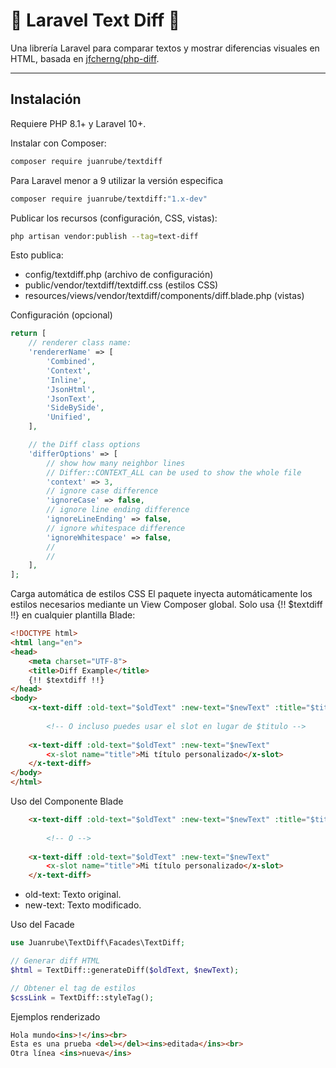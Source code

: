# 📘 Laravel Text Diff 📘

Una librería Laravel para comparar textos y mostrar diferencias visuales en HTML, basada en [jfcherng/php-diff](https://github.com/jfcherng/php-diff).

---

## Instalación

Requiere PHP 8.1+ y Laravel 10+.

Instalar con Composer:

```bash
composer require juanrube/textdiff
```

Para Laravel menor a 9 utilizar la versión especifica

```bash
composer require juanrube/textdiff:"1.x-dev"
```

Publicar los recursos (configuración, CSS, vistas):

```bash
php artisan vendor:publish --tag=text-diff
```
Esto publica:

* config/textdiff.php (archivo de configuración)
* public/vendor/textdiff/textdiff.css (estilos CSS)
* resources/views/vendor/textdiff/components/diff.blade.php (vistas)

Configuración (opcional)

```php
return [
    // renderer class name:
    'rendererName' => [
        'Combined',
        'Context',
        'Inline',
        'JsonHtml',
        'JsonText',
        'SideBySide',
        'Unified',
    ],

    // the Diff class options
    'differOptions' => [
        // show how many neighbor lines
        // Differ::CONTEXT_ALL can be used to show the whole file
        'context' => 3,
        // ignore case difference
        'ignoreCase' => false,
        // ignore line ending difference
        'ignoreLineEnding' => false,
        // ignore whitespace difference
        'ignoreWhitespace' => false,
        //
        //
    ],
];
```

Carga automática de estilos CSS
El paquete inyecta automáticamente los estilos necesarios mediante un View Composer global.
Solo usa {!! $textdiff !!} en cualquier plantilla Blade:

```html
<!DOCTYPE html>
<html lang="en">
<head>
    <meta charset="UTF-8">
    <title>Diff Example</title>
    {!! $textdiff !!}
</head>
<body>
    <x-text-diff :old-text="$oldText" :new-text="$newText" :title="$titulo">
        
        <!-- O incluso puedes usar el slot en lugar de $titulo -->
    
    <x-text-diff :old-text="$oldText" :new-text="$newText"
        <x-slot name="title">Mi título personalizado</x-slot>
    </x-text-diff>
</body>
</html>
```

Uso del Componente Blade
```html
    <x-text-diff :old-text="$oldText" :new-text="$newText" :title="$titulo">
        
        <!-- O -->
    
    <x-text-diff :old-text="$oldText" :new-text="$newText"
        <x-slot name="title">Mi título personalizado</x-slot>
    </x-text-diff>
```

* old-text: Texto original.
* new-text: Texto modificado.

Uso del Facade
```php
use Juanrube\TextDiff\Facades\TextDiff;

// Generar diff HTML
$html = TextDiff::generateDiff($oldText, $newText);

// Obtener el tag de estilos
$cssLink = TextDiff::styleTag();
```

Ejemplos renderizado
```html
Hola mundo<ins>!</ins><br>
Esta es una prueba <del></del><ins>editada</ins><br>
Otra línea <ins>nueva</ins>